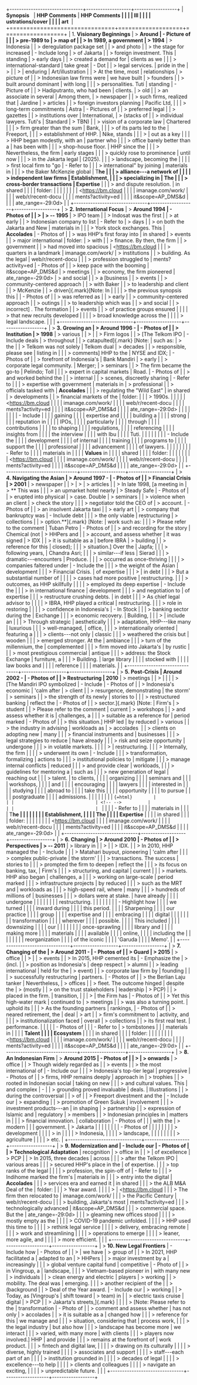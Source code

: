 +-------------------------------+-------------------+------------------+
| **Synopsis**                  | **HHP Comments**  | **HHP Comments   |
|                               |                   | Ill              |
|                               |                   | ustrations/cover |
|                               |                   | art**            |
+===============================+===================+==================+
| 1.  **Visionary Beginnings**  | > **Around        | -   Picture of   |
|                               | > pre-1989 to     |     > map of     |
| > In 1989, a government       | > 1994**          |     > Indonesia  |
| > deregulation package set    |                   |     > and photo  |
| > the stage for increased     | -   Include long  |     > of Jakarta |
| > foreign investment. This    |     standing      |     > early days |
| > created a demand for        |     clients as we |                  |
| > international-standard      |     take great    | -   Dot          |
| > legal services.             |     pride in the  |     >            |
| >                             |     enduring      | Art/illustration |
| > At the time, most           |     relationships |     > picture of |
| > Indonesian law firms were   |     we have built |     > founders   |
| > built around dominant       |     with long     |                  |
| > personalities. Tuti         |     standing      | -   Picture of   |
| > Hadiputranto, who had been  |     clients.      |     > old        |
| > an associate in several     |     Among them,   |     > newspaper  |
| > such firms, realized that   |     Jardine       |     > articles   |
| > foreign investors planning  |     Pacific Ltd,  |                  |
| > long-term commitments       |     Astra         | -   Pictures of  |
| > preferred legal             |                   |     > gazettes   |
| > institutions over           |    International, |     > (stacks of |
| > individual lawyers. Tuti's  |     Standard      |     > TBN)       |
| > vision of a corporate law   |     Chartered     |                  |
| > firm greater than the sum   |     Bank,         |                  |
| > of its parts led to the     |     Freeport,     |                  |
| > establishment of HHP.       |     Nike, stands  |                  |
| >                             |     out as a key  |                  |
| > HHP began modestly, with an |     partner who   |                  |
| > office barely better than a |     has been with |                  |
| > shop-house floor.           |     HHP since the |                  |
| > Nevertheless, the firm      |     early stages  |                  |
| > quickly rose to prominence  |     until now     |                  |
| > in the Jakarta legal        |     (2025).       |                  |
| > landscape, becoming the     |                   |                  |
| > first local firm to "go     | -   Refer to      |                  |
| > international" by joining   |     materials in  |                  |
| > the Baker McKenzie global   |     T**he         |                  |
| > alliance---a network of     |                   |                  |
| > independent law firms       |    Establishment, |                  |
| > specializing in             |     The           |                  |
| > cross-border transactions   |     Expertise**   |                  |
| > and dispute resolution.     |     in shared     |                  |
|                               |     folder:       |                  |
|                               |                   |                  |
|                               | <https://bm.cloud |                  |
|                               | imanage.com/work/ |                  |
|                               | web/r/recent-docu |                  |
|                               | ments?activity=ed |                  |
|                               | it&scope=AP_DMS&d |                  |
|                               | ate_range=-29:0d> |                  |
+-------------------------------+-------------------+------------------+
| > **2. International Focus**  | > **Around 1994   | -   Photos of    |
| >                             | > -- 1995**       |     > IPO team   |
| > Indosat was the first       |                   |     > at early   |
| > Indonesian company to list  | -   Refer to      |     > days       |
| > on both the Jakarta and New |     materials in  |                  |
| > York stock exchanges. This  |     **Accolades** | -   Photos of    |
| > was HHP's first foray into  |     in shared     |     > events     |
| > major international         |     folder:       |     > with       |
| > finance. By then, the firm  |                   |     > government |
| > had moved into spacious     | <https://bm.cloud |                  |
| > quarters in a landmark      | imanage.com/work/ |   > institutions |
| > building. As the legal      | web/r/recent-docu |                  |
| > profession struggled to     | ments?activity=ed | -   Photos of    |
| > keep pace with the booming  | it&scope=AP_DMS&d |     > meetings   |
| > economy, the firm pioneered | ate_range=-29:0d> |     > and social |
| > a [business                 |                   |     > events     |
| > community-centered approach |                   |     > with Baker |
| > to leadership and client    |                   |     > McKenzie   |
| > driven]{.mark}\[Note: In    |                   |                  |
| > the previous synopsis this  |                   | -   Photos of    |
| > was referred as             |                   |     > early      |
| > community-centered approach |                   |     > outings    |
| > to leadership which was     |                   |     > and social |
| > incorrect\] . The formation |                   |     > events     |
| > of practice groups ensured  |                   |                  |
| > that new recruits developed |                   |                  |
| > broad knowledge across the  |                   |                  |
| > legal landscape.            |                   |                  |
+-------------------------------+-------------------+------------------+
| > **3. Growing an             | > **Around 1996 - | -   Photos of    |
| > Institution**               | > 1998**          |     > various    |
| >                             |                   |     > Firm logos |
| > [The Telkom IPO             | -   Include deals |     > throughout |
| > catapulted]{.mark} \[Note:  |     such as:      |     > the        |
| > Telkom was not solely       |     Telkom dual   |     > decades    |
| > responsible, please see     |     listing in    |                  |
| > comments\] HHP to the       |     NYSE and IDX; | -   Photos of    |
| > forefront of Indonesia's    |     Bank Mandiri  |     > early      |
| > corporate legal community.  |     Merger;       |     > seminars   |
| > The firm became the go-to   |     Pelindo; Toll |                  |
| > expert in capital markets   |     Road.         | -   Photos of    |
| > and worked behind the       |                   |     > internal   |
| > scenes, discreetly sharing  | -   Refer to      |                  |
| > expertise with government   |     materials in  |   > professional |
| > officials tasked with       |     **Accolades** |                  |
| > regulating the "Wild East"  |     in shared     |   > developments |
| > financial markets of the    |     folder:       |                  |
| > 1990s.                      |                   |                  |
|                               | <https://bm.cloud |                  |
|                               | imanage.com/work/ |                  |
|                               | web/r/recent-docu |                  |
|                               | ments?activity=ed |                  |
|                               | it&scope=AP_DMS&d |                  |
|                               | ate_range=-29:0d> |                  |
|                               |                   |                  |
|                               | -   Include       |                  |
|                               |     gaining       |                  |
|                               |     expertise and |                  |
|                               |     building a    |                  |
|                               |     strong        |                  |
|                               |     reputation in |                  |
|                               |     IPOs,         |                  |
|                               |     particularly  |                  |
|                               |     through       |                  |
|                               |     contributions |                  |
|                               |     to shaping    |                  |
|                               |     regulations,  |                  |
|                               |     referencing   |                  |
|                               |     insights from |                  |
|                               |     the interview |                  |
|                               |     with Ibu      |                  |
|                               |     Tuti.         |                  |
|                               |                   |                  |
|                               | -   Include the   |                  |
|                               |     development   |                  |
|                               |     of internal   |                  |
|                               |     training      |                  |
|                               |     programs to   |                  |
|                               |     support the   |                  |
|                               |     professional  |                  |
|                               |     advancement   |                  |
|                               |     of lawyers.   |                  |
|                               |                   |                  |
|                               | -   Refer to      |                  |
|                               |     materials in  |                  |
|                               |     **Values** in |                  |
|                               |     shared        |                  |
|                               |     folder:       |                  |
|                               |                   |                  |
|                               | <https://bm.cloud |                  |
|                               | imanage.com/work/ |                  |
|                               | web/r/recent-docu |                  |
|                               | ments?activity=ed |                  |
|                               | it&scope=AP_DMS&d |                  |
|                               | ate_range=-29:0d> |                  |
+-------------------------------+-------------------+------------------+
| > **4. Navigating the Asian   | > **Around 1997 - | -   Photos of    |
| > Financial Crisis**          | > 2001**          |     > newspaper  |
| >                             | >                 |     > articles   |
| > In late 1998, [a meeting in | > \*\* This was   |                  |
| > an upmarket hotel nearly    | > Steady Safe     | -   Photos of    |
| > erupted into physical       | > case. Double    |     > seminars   |
| > violence when an client     | > check the story |                  |
| > negotiator told the CEO of  | > account.        | -   Photos of    |
| > an insolvent Jakarta taxi   |                   |     > early art  |
| > company that bankruptcy was | -   Include debt  |                  |
| > the only viable             |     restructuring |    > collections |
| > option.\*\*]{.mark} \[Note: |     work such as: |                  |
| > Please refer to the comment |     Tuban Petro   | -   Photos of    |
| > and recording for the story |     Chemical (not |     > HHPers and |
| > account, and assess whether |     it was signed |     > IDX        |
| > it is suitable as a         |     before IBRA   |     > building   |
| > reference for this          |     closed);      |                  |
| > situation.\] Over the       |     Japfa;        |                  |
| > following years,            |     Chandra Asri; |                  |
| > similar---if less           |     Sierad        |                  |
| > dramatic---encounters       |     Produce.      |                  |
| > occurred as once-thriving   |                   |                  |
| > companies faltered under    | -   Include the   |                  |
| > the weight of the Asian     |     development   |                  |
| > Financial Crisis.           |     of expertise  |                  |
| >                             |     in debt       |                  |
| > But a substantial number of |                   |                  |
| > cases had more positive     |    restructuring. |                  |
| > outcomes, as HHP skillfully |                   |                  |
| > employed its deep expertise | -   Include the   |                  |
| > in international finance    |     development   |                  |
| > and negotiation to          |     of expertise  |                  |
| > restructure crushing debts. |     in debt       |                  |
| > As chief legal advisor to   |                   |                  |
| > IBRA, HHP played a critical |    restructuring. |                  |
| > role in restoring           |                   |                  |
| > confidence in Indonesia's   | -   In Stock      |                  |
| > banking sector during the   |     Exchange      |                  |
| > economic recovery.          |     Building,     |                  |
| >                             |     include an    |                  |
| > Through strategic           |     aesthetically |                  |
| > adaptation, HHP---like many |     luxurious     |                  |
| > well-managed,               |     office,       |                  |
| > internationally oriented    |     featuring a   |                  |
| > clients---not only          |     classic       |                  |
| > weathered the crisis but    |     wooden        |                  |
| > emerged stronger. At the    |     ambiance      |                  |
| > turn of the millennium, the |     complemented  |                  |
| > firm moved into Jakarta's   |     by rustic     |                  |
| > most prestigious commercial |     antique       |                  |
| > address: the Stock Exchange |     furniture, a  |                  |
| > Building.                   |     large library |                  |
|                               |     stocked with  |                  |
|                               |     law books and |                  |
|                               |     reference     |                  |
|                               |     materials.    |                  |
+-------------------------------+-------------------+------------------+
| > **5. Post-Crisis            | **Around 2002 -   | -   Photos of    |
| > Restructuring**             | 2010**            |     > meetings   |
| >                             |                   |                  |
| > [The Mandiri IPO symbolized | -   Include       | -   Photos of    |
| > Indonesia's economic        |     \'calm after  |     > client     |
| > resurgence, demonstrating   |     the storm\'   |     > seminars   |
| > the strength of its newly   |     stories to    |                  |
| > restructured banking        |     reflect the   | -   Photos of    |
| > sector.]{.mark} \[Note:     |     Firm's        |     > student    |
| > Please refer to the comment |     current       |     > workshops  |
| > and assess whether it is    |     challenges, a |                  |
| > suitable as a reference for |     period marked | -   Photos of    |
| > this situation.\] HHP led   |     by reduced    |     > various    |
| > the industry in advising    |     workloads as  |     > accolades  |
| > clients on adopting new     |     many          |                  |
| > financial instruments and   |     businesses    |                  |
| > legal strategies to reduce  |     have already  |                  |
| > risk and seize opportunity  |     undergone     |                  |
| > in volatile markets.        |                   |                  |
| >                             |    restructuring. |                  |
| > Internally, the firm        |                   |                  |
| > underwent its own           | -   Include       |                  |
| > transformation, formalizing |     actions to    |                  |
| > institutional policies to   |     mitigate      |                  |
| > manage internal conflicts   |     reduced       |                  |
| > and provide clear           |     workloads,    |                  |
| > guidelines for mentoring a  |     such as       |                  |
| > new generation of legal     |     reaching out  |                  |
| > talent.                     |     to clients,   |                  |
|                               |     organizing    |                  |
|                               |     seminars and  |                  |
|                               |     workshops,    |                  |
|                               |     and           |                  |
|                               |     encouraging   |                  |
|                               |     lawyers       |                  |
|                               |     interested in |                  |
|                               |     studying      |                  |
|                               |     abroad to     |                  |
|                               |     take this     |                  |
|                               |     opportunity   |                  |
|                               |     to pursue     |                  |
|                               |     postgraduate  |                  |
|                               |     admissions.   |                  |
|                               |                   |                  |
|                               | ```{=html}        |                  |
|                               | <!-- -->          |                  |
|                               | ```               |                  |
|                               | -   Refer to      |                  |
|                               |     materials in  |                  |
|                               |     T**he         |                  |
|                               |                   |                  |
|                               |    Establishment, |                  |
|                               |     The           |                  |
|                               |     Expertise**   |                  |
|                               |     in shared     |                  |
|                               |     folder:       |                  |
|                               |                   |                  |
|                               | <https://bm.cloud |                  |
|                               | imanage.com/work/ |                  |
|                               | web/r/recent-docu |                  |
|                               | ments?activity=ed |                  |
|                               | it&scope=AP_DMS&d |                  |
|                               | ate_range=-29:0d> |                  |
+-------------------------------+-------------------+------------------+
| > **6. Changing               | > **Around 2010   | -   Photos of    |
| > Perspectives**              | > -- 2011**       |     > library in |
| >                             |                   |     > IDX.       |
| > In 2010, HHP managed the    | -   Include       |                  |
| > Matahari buyout, pioneering |     \'calm after  |                  |
| > complex public-private      |     the storm\'   |                  |
| > transactions. The success   |     stories to    |                  |
| > prompted the firm to deepen |     reflect the   |                  |
| > its focus on banking, tax,  |     Firm's        |                  |
| > structuring, and capital    |     current       |                  |
| > markets. HHP also began     |     challenges, a |                  |
| > working on large-scale      |     period marked |                  |
| > infrastructure projects     |     by reduced    |                  |
| > such as the MRT and         |     workloads as  |                  |
| > high-speed rail, where      |     many          |                  |
| > hundreds of millions of     |     businesses    |                  |
| > dollars were at stake.      |     have already  |                  |
|                               |     undergone     |                  |
|                               |                   |                  |
|                               |    restructuring. |                  |
|                               |                   |                  |
|                               | -   Highlight how |                  |
|                               |     we turned     |                  |
|                               |     inward during |                  |
|                               |     this period.  |                  |
|                               |     Sharpening    |                  |
|                               |     our practice  |                  |
|                               |     group         |                  |
|                               |     expertise and |                  |
|                               |     embracing     |                  |
|                               |     digital       |                  |
|                               |                   |                  |
|                               |    transformation |                  |
|                               |     wherever      |                  |
|                               |     possible.     |                  |
|                               |     This included |                  |
|                               |     downsizing    |                  |
|                               |     our           |                  |
|                               |                   |                  |
|                               |    once-sprawling |                  |
|                               |     library and   |                  |
|                               |     making more   |                  |
|                               |     materials     |                  |
|                               |     available     |                  |
|                               |     online,       |                  |
|                               |     including the |                  |
|                               |                   |                  |
|                               |    reorganization |                  |
|                               |     of the iconic |                  |
|                               |     \'Garuda      |                  |
|                               |     Memo\'.       |                  |
+-------------------------------+-------------------+------------------+
| > **7. Changing of the        | > **Around 2011 - | -   Photos of    |
| > Guard**                     | > 2015**          |     > office     |
| >                             |                   |     > events     |
| > In 2015, HHP cemented its   | -   Emphasize the |     > (incl.     |
| > position as Indonesia's     |     deep respect  |     > alumni     |
| > leading international       |     held for the  |     > event)     |
| > corporate law firm by       |     founding      |                  |
| > successfully restructuring  |     partners.     | -   Photos of    |
| > the Berlian Laju tanker     |     Nevertheless, |     > offices    |
| > fleet. The outcome hinged   |     despite the   |     > (mostly    |
| > on the trust stakeholders   |     leadership    |     > PCP)       |
| > placed in the firm.         |     transition,   |                  |
| >                             |     the Firm has  | -   Photos of    |
| > Yet this high-water mark    |     continued to  |     > meetings   |
| > was also a turning point.   |     uphold its    |                  |
| > As the founding partners    |     rankings,     | -   Photos of    |
| > neared retirement, the      |     deal          |     > art        |
| > firm's commitment to        |     activity, and |                  |
| > institutionalization faced  |     overall       |    > collections |
| > its first real test.        |     performance.  |                  |
|                               |                   | -   Photos of    |
|                               | -   Refer to      |     > tombstones |
|                               |     materials in  |                  |
|                               |     **Talent      |                  |
|                               |     Ecosystem**   |                  |
|                               |     in shared     |                  |
|                               |     folder:       |                  |
|                               |                   |                  |
|                               | <https://bm.cloud |                  |
|                               | imanage.com/work/ |                  |
|                               | web/r/recent-docu |                  |
|                               | ments?activity=ed |                  |
|                               | it&scope=AP_DMS&d |                  |
|                               | ate_range=-29:0d> |                  |
+-------------------------------+-------------------+------------------+
| > **8. An Indonesian Firm**   | > **Around 2015   | -   Photos of    |
| >                             | > onwards**       |     > office     |
| > Though widely regarded as   |                   |     > events     |
| > the most international of   | -   Include our   |                  |
| > Indonesia's top-tier legal  |     progressive   | -   Photos of    |
| > firms, HHP remains deeply   |     approach in   |     > trophies   |
| > rooted in Indonesian social |     taking on new |                  |
| > and cultural values. This   |     and complex   | -                |
| > grounding proved invaluable |     deals.        |    Illustrations |
| > during the controversial    |                   |     > of         |
| > Freeport divestment and the | -   Include our   |     > expanding  |
| > promotion of Green Sukuk    |     involvement   |                  |
| > investment products---an    |     in shaping    |    > partnership |
| > expression of Islamic and   |     regulatory    |     > members    |
| > Indonesian principles in    |     matters in    |                  |
| > financial innovation.       |     collaboration | -   Photos of    |
|                               |     with the      |     > modern     |
|                               |     government.   |     > Jakarta    |
|                               |                   |                  |
|                               |                   | -   Photos of    |
|                               |                   |                  |
|                               |                   |    > development |
|                               |                   |     > in         |
|                               |                   |     > Indonesia, |
|                               |                   |     > landscape, |
|                               |                   |                  |
|                               |                   |    > agriculture |
|                               |                   |     > etc.       |
+-------------------------------+-------------------+------------------+
| > **9. Modernization and      | -   Include our   | -   Photos of    |
| > Technological Adaptation**  |     recognition   |     > office in  |
| >                             |     of excellence |     > PCP        |
| > In 2015, three decades      |     across        |                  |
| > after the Telkom IPO        |     various areas |                  |
| > secured HHP's place in the  |     of expertise. |                  |
| > top ranks of the legal      |                   |                  |
| > profession, the spin-off of | -   Refer to      |                  |
| > Indihome marked the firm's  |     materials in  |                  |
| > entry into the digital      |     **Accolades** |                  |
| > services era and earned it  |     in shared     |                  |
| > the ALB M&A Deal of the     |     folder:       |                  |
| > Year award.                 |                   |                  |
| >                             | <https://bm.cloud |                  |
| > The firm then relocated to  | imanage.com/work/ |                  |
| > the Pacific Century         | web/r/recent-docu |                  |
| > building, Jakarta's most    | ments?activity=ed |                  |
| > technologically advanced    | it&scope=AP_DMS&d |                  |
| > commercial space. But the   | ate_range=-29:0d> |                  |
| > gleaming new offices stood  |                   |                  |
| > mostly empty as the         |                   |                  |
| > COVID-19 pandemic unfolded. |                   |                  |
| > HHP used this time to       |                   |                  |
| > rethink legal service       |                   |                  |
| > delivery, embracing remote  |                   |                  |
| > work and streamlining       |                   |                  |
| > operations to emerge        |                   |                  |
| > leaner, more agile, and     |                   |                  |
| > more efficient.             |                   |                  |
+-------------------------------+-------------------+------------------+
| > **10. New Legal Frontiers** | -   Include how   | -   Photos of    |
| >                             |     we have       |     > group of   |
| > In 2021, HHP facilitated a  |     adapted to an |     > HHPers     |
| > major investment by a       |     increasingly  |                  |
| > global venture capital fund |     competitive   | -   Photo of     |
| > in Vingroup, a              |     landscape,    |                  |
| > Vietnam-based pioneer in    |     with many new |    > individuals |
| > clean energy and electric   |     players       |     > working    |
| > mobility. The deal was      |     emerging.     |                  |
| > another recipient of the    |                   |    > (background |
| > Deal of the Year award.     | -   Include our   |     > working    |
| > Today, as [Vingroup's       |     shift toward  |     > team) in   |
| > electric taxis cruise       |     digital       |     > PCP        |
| > Jakarta's streets,]{.mark}  |                   |                  |
| > \[Note: Please refer to the |    transformation | -   Photo of     |
| > comment and assess whether  |     has not only  |     > accolades  |
| > it is suitable as a         |     changed how   |                  |
| > reference for this          |     we manage and |                  |
| > situation, considering that |     process work, |                  |
| > the legal industry          |     but also how  |                  |
| > landscape has become more   |     we interact   |                  |
| > varied, with many more      |     with clients  |                  |
| > players now involved.\] HHP |     and provide   |                  |
| > remains at the forefront of |     work product. |                  |
| > fintech and digital law,    |                   |                  |
| > drawing on its culturally   |                   |                  |
| > diverse, highly trained     |                   |                  |
| > associates and support      |                   |                  |
| > staff---each part of an     |                   |                  |
| > institution grounded in     |                   |                  |
| > decades of legal            |                   |                  |
| > excellence---to help        |                   |                  |
| > clients and colleagues      |                   |                  |
| > navigate an exciting,       |                   |                  |
| > unpredictable future.       |                   |                  |
+-------------------------------+-------------------+------------------+
